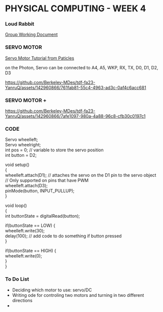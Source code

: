 # PHYSICAL COMPUTING - WEEK 4 #

### Loud Rabbit ### 
[Group Working Document](https://docs.google.com/document/d/1oREt3QhQ7pDDCuTGPXe20IIZVOcS32vBaa5nMyFI_4o/edit?usp=sharing) 

### SERVO MOTOR ### 
[Servo Motor Tutorial from Paticles](https://docs.particle.io/reference/device-os/api/servo/attach/)

on the Photon, Servo can be connected to A4, A5, WKP, RX, TX, D0, D1, D2, D3




https://github.com/Berkeley-MDes/tdf-fa23-YanruQ/assets/142960866/761fab81-55c4-4963-ad3c-0af4c6acc681


### SERVO MOTOR + ### 
https://github.com/Berkeley-MDes/tdf-fa23-YanruQ/assets/142960866/7afe1097-980a-4a88-96c8-cfb30c0197c1

### CODE ###   
Servo wheelleft;  
Servo wheelright;  
int pos = 0;    // variable to store the servo position  
int button = D2;  

void setup()  
{  
  wheelleft.attach(D1);  // attaches the servo on the D1 pin to the servo object  
  // Only supported on pins that have PWM  
  wheelleft.attach(D3);  
  pinMode(button, INPUT_PULLUP);  
}  

void loop()  
{  
  int buttonState = digitalRead(button);  

if(buttonState == LOW) {  
  wheelleft.write(30);  
  delay(100); // add code to do something if button pressed  
}

if(buttonState == HIGH) {  
  wheelleft.write(0);  
}  
}  
### To Do List ### 
- Deciding which motor to use: servo/DC
- Writing ode for controling two motors and turning in two different directions
- 
